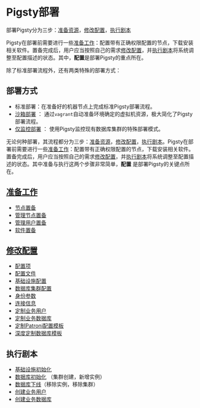 # Pigsty部署

部署Pigsty分为三步：[准备资源](t-prepare.md)，[修改配置](c-config.md)，[执行剧本](#执行剧本)

Pigsty在部署前需要进行一些[准备工作](t-prepare.md)：配置带有正确权限配置的节点，下载安装相关软件。置备完成后，用户应当按照自己的需求[修改配置](v-config.md)，并[执行剧本](#执行剧本)将系统调整至配置描述的状态。其中，**配置**是部署Pigsty的重点所在。

除了标准部署流程外，还有两类特殊的部署方式：

## 部署方式

* 标准部署：在准备好的机器节点上完成标准Pigsty部署流程。
* [沙箱部署](s-sandbox.md) ： 通过`vagrant`自动准备环境确定的虚拟机资源，极大简化了Pigsty部署流程。
* [仅监控部署](t-monly.md) ： 使用Pigsty监控现有数据库集群的特殊部署模式。

无论何种部署，其流程都分为三步：[准备资源](t-prepare.md)，[修改配置](c-config.md)，[执行剧本](p-playbook.md)。Pigsty在部署前需要进行一些[准备工作](t-prepare.md)：配置带有正确权限配置的节点，下载安装相关软件。置备完成后，用户应当按照自己的需求[修改配置](c-config.md)，并[执行剧本](p-playbook.md)将系统调整至配置描述的状态。其中准备与执行这两个步骤非常简单，**配置** 是部署Pigsty的关键点所在。

## [准备工作](t-prepare.md)

- [节点置备](t-prepare.md#节点置备)
- [管理节点置备](t-prepare.md#管理节点置备)
- [管理用户置备](t-prepare.md#管理用户置备)
- [软件置备](t-prepare.md#软件置备)

## [修改配置](c-config.md)

- [配置项](c-config#配置项)
- [配置文件](c-config#配置文件)
- [基础设施配置](c-config#基础设施配置)
- [数据库集群配置](c-config#数据库集群配置)
- [身份参数](c-config#身份参数)
- [连接信息](c-config#连接信息)
- [定制业务用户](c-user.md)
- [定制业务数据库](c-database.md)
- [定制Patroni配置模板](t-patroni-template.md)
- [深度定制数据库模板](t-customize-template.md)


## 执行剧本

* [基础设施初始化](p-infra.md)
* [数据库初始化](p-pgsql.md) （集群创建，新增实例）
* [数据库下线](p-pgsql-remove.md)（移除实例，移除集群）
* [创建业务用户](p-pgsql-createuser.md)
* [创建业务数据库](p-pgsql-createdb.md)







